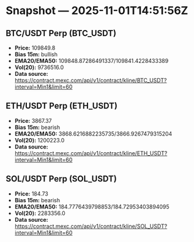# Snapshot — 2025-11-01T14:51:56Z

## BTC/USDT Perp (BTC_USDT)
- **Price:** 109849.8
- **Bias 15m:** bullish
- **EMA20/EMA50:** 109848.87286491337/109841.4228433389
- **Vol(20):** 9736516.0
- **Data source:** https://contract.mexc.com/api/v1/contract/kline/BTC_USDT?interval=Min1&limit=60

## ETH/USDT Perp (ETH_USDT)
- **Price:** 3867.37
- **Bias 15m:** bearish
- **EMA20/EMA50:** 3868.6216882235735/3866.9267479315204
- **Vol(20):** 1200223.0
- **Data source:** https://contract.mexc.com/api/v1/contract/kline/ETH_USDT?interval=Min1&limit=60

## SOL/USDT Perp (SOL_USDT)
- **Price:** 184.73
- **Bias 15m:** bearish
- **EMA20/EMA50:** 184.7776439798853/184.72953403894095
- **Vol(20):** 2283356.0
- **Data source:** https://contract.mexc.com/api/v1/contract/kline/SOL_USDT?interval=Min1&limit=60
